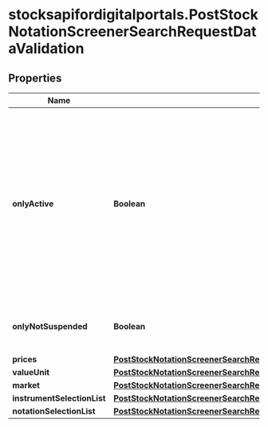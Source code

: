 # stocksapifordigitalportals.PostStockNotationScreenerSearchRequestDataValidation

## Properties

Name | Type | Description | Notes
------------ | ------------- | ------------- | -------------
**onlyActive** | **Boolean** | If &#x60;true&#x60;, only active notations will be returned. The term \&quot;active\&quot; reflects the fact that notations and related data are not being deleted immediately after becoming irrelevant (e.g. because the source does not provide a price anymore), but remains in general retrievable for up to 6 months. | [optional] [default to true]
**onlyNotSuspended** | **Boolean** | If &#x60;true&#x60;, only notations not suspended from trading will be returned. | [optional] [default to false]
**prices** | [**PostStockNotationScreenerSearchRequestDataValidationPrices**](PostStockNotationScreenerSearchRequestDataValidationPrices.md) |  | [optional] 
**valueUnit** | [**PostStockNotationScreenerSearchRequestDataValidationValueUnit**](PostStockNotationScreenerSearchRequestDataValidationValueUnit.md) |  | [optional] 
**market** | [**PostStockNotationScreenerSearchRequestDataValidationMarket**](PostStockNotationScreenerSearchRequestDataValidationMarket.md) |  | [optional] 
**instrumentSelectionList** | [**PostStockNotationScreenerSearchRequestDataValidationInstrumentSelectionList**](PostStockNotationScreenerSearchRequestDataValidationInstrumentSelectionList.md) |  | [optional] 
**notationSelectionList** | [**PostStockNotationScreenerSearchRequestDataValidationNotationSelectionList**](PostStockNotationScreenerSearchRequestDataValidationNotationSelectionList.md) |  | [optional] 



